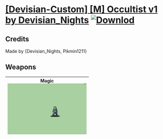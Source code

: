 # [\[Devisian-Custom\] \[M\] Occultist v1 by Devisian_Nights](./) [![Downlod](https://img.shields.io/badge/Download--red?style=social&logo=github)](https://minhaskamal.github.io/DownGit/#/home?url=https://github.com/Klokinator/FE-Repo/tree/main/Battle%20Animations%2FMagi%20-%20Special%2F%5BDevisian-Custom%5D%20%5BM%5D%20Occultist%20v1%20by%20Devisian_Nights)
## Credits

Made by {Devisian_Nights, Pikmin1211}

## Weapons

| <b>Magic</b><br/><img alt="Magic animation" src="./6.%20Magic/Magic.gif"/> |
| :---: |
